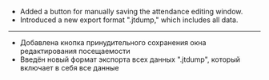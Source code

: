 - Added a button for manually saving the attendance editing window.
- Introduced a new export format ".jtdump," which includes all data.

---

- Добавлена кнопка принудительного сохранения окна редактирования посещаемости
- Введён новый формат экспорта всех данных ".jtdump", который включает в себя все данные
